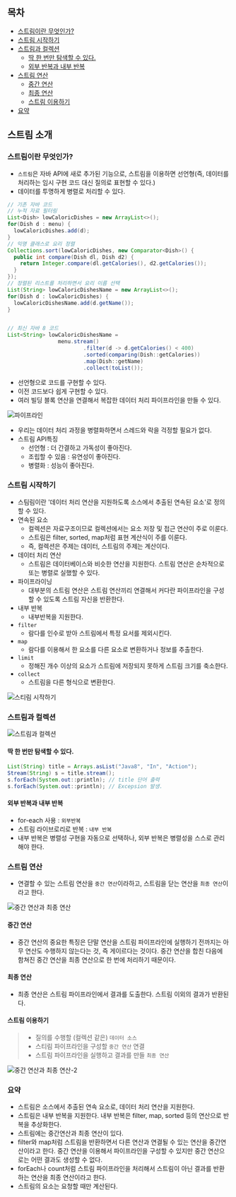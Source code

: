 목차
----

-	[스트림이란 무엇인가?](#스트림이란-무엇인가)
-	[스트림 시작하기](#스트림-시작하기)
-	[스트림과 컬렉션](#스트림과-컬렉션)
	-	[딱 한 번만 탐색할 수 있다.](#딱-한-번만-탐색할-수-있다)
	-	[외부 반복과 내부 반복](#외부-반복과-내부-반복)
-	[스트림 연산](#스트림-연산)
	-	[중간 연산](#중간-연산)
	-	[최종 연산](#최종-연산)
	-	[스트림 이용하기](#스트림-이용하기)
-	[요약](#요약)

스트림 소개
-----------

### 스트림이란 무엇인가?

-	`스트림`은 자바 API에 새로 추가된 기능으로, 스트림을 이용하면 선언형(즉, 데이터를 처리하는 임시 구현 코드 대신 질의로 표현할 수 있다.)
-	데이터를 투명하게 병렬로 처리할 수 있다.

```java
// 기존 자바 코드
// 누적 자료 필터링
List<Dish> lowCaloricDishes = new ArrayList<>();
for(Dish d : menu) {
  lowCaloricDishes.add(d);
}
// 익명 클래스로 요리 정렬
Collections.sort(lowCaloricDishes, new Comparator<Dish>() {
  public int compare(Dish dl, Dish d2) {
    return Integer.compare(dl.getCalories(), d2.getCalories());
  }
});
// 정렬된 리스트를 처리하면서 요리 이름 선택
List(String> lowCaloricDishesName = new ArrayList<>();
for(Dish d : lowCaloricDishes) {
  lowCaloricDishesName.add(d.getName());
}


// 최신 자바 8 코드
List<String> lowCaloricDishesName =
                menu.stream()
                        .filter(d -> d.getCalories() < 400)
                        .sorted(comparing(Dish::getCalories))
                        .map(Dish::getName)
                        .collect(toList());            
```

-	선언형으로 코드를 구현할 수 있다.
-	이전 코드보다 쉽게 구현할 수 있다.
-	여러 빌딩 블록 연산을 연결해서 복잡한 데이터 처리 파이프라인을 만들 수 있다.

![파이프라인](http://drive.google.com/uc?export=view&id=0ByLqiEM75qEzMFFJVVI0bGRuVk0)

-	우리는 데이터 처리 과정을 병렬화하면서 스레드와 락을 걱정할 필요가 없다.
-	스트림 API특징
	-	선언형 : 더 간결하고 가독성이 좋아진다.
	-	조립할 수 있음 : 유연성이 좋아진다.
	-	병렬화 : 성능이 좋아진다.

### 스트림 시작하기

-	스팀림이란 '데이터 처리 연산을 지원하도록 소스에서 추출된 연속된 요소'로 정의할 수 있다.
-	연속된 요소
	-	컬렉션은 자료구조이므로 컬렉션에서는 요소 저장 및 접근 연산이 주로 이룬다.
	-	스트림은 filter, sorted, map처럼 표현 계산식이 주를 이룬다.
	-	즉, 컬렉션은 주제는 데이터, 스트림의 주제는 계산이다.
-	데이터 처리 연산
	-	스트림은 데이터베이스와 비슷한 연산을 지원한다. 스트림 연산은 순차적으로 또는 병렬로 실했할 수 있다.
-	파이프라이닝
	-	대부분의 스트림 연산은 스트림 연산끼리 연결해서 커다란 파이프라인을 구성할 수 있도록 스트림 자신을 반환한다.
-	내부 반복
	-	내부반복을 지원한다.
-	`filter`
	-	람다를 인수로 받아 스트림에서 특정 요서를 제외시킨다.
-	`map`
	-	람다를 이용해서 한 요소를 다른 요소로 변환하거나 정보를 추출한다.
-	`limit`
	-	정해진 개수 이상의 요소가 스트림에 저장되지 못하게 스트림 크기를 축소한다.
-	`collect`
	-	스트림을 다른 형식으로 변환한다.

![스티림 시작하기](http://drive.google.com/uc?export=view&id=0ByLqiEM75qEzYmFodGR3MWhwNWs)

### 스트림과 컬렉션

![스트림과 컬렉션](http://drive.google.com/uc?export=view&id=0ByLqiEM75qEzMHZKZEIza3UtaTg)

#### 딱 한 번만 탐색할 수 있다.

```java
List(String) title = Arrays.asList("Java8", "In", "Action");
Stream(String) s = title.stream();
s.forEach(System.out::println); // title 단어 출력
s.forEach(System.out::println); // Excepsion 발생.
```

#### 외부 반복과 내부 반복

-	for-each 사용 : `외부반복`
-	스트림 라이브로리로 반복 : `내부 반복`
-	내부 반복은 병렬성 구현을 자동으로 선택하나, 외부 반복은 병렬성을 스스로 관리해야 한다.

### 스트림 연산

-	연결할 수 있는 스트림 연산을 `중간 연산`이라하고, 스트림을 닫는 연산을 `최종 연산`이라고 한다.

![중간 연산과 최종 연산 ](http://drive.google.com/uc?export=view&id=0ByLqiEM75qEzTzU1OVBhMEJQWE0)

#### 중간 연산

-	중간 연산의 중요한 특징은 단말 연산을 스트림 파이프라인에 실행하기 전까지는 아무 연산도 수행하지 않는다는 것, 즉 게이르다는 것이다. 중간 연산을 합친 다음에 함쳐진 중간 연산을 최종 연산으로 한 번에 처리하기 때문이다.

#### 최종 연산

-	최종 연산은 스트림 파이프라인에서 결과를 도출한다. 스트림 이외의 결과가 반환된다.

#### 스트림 이용하기

> -	질의를 수행할 (컬렉션 같은) `데이터 소스`
> -	스티림 파이프라인을 구성할 `중간 연산` 연결
> -	스트림 파이프라인을 실행하고 결과를 만들 `최종 연산`

![중간 연산과 최종 연산-2](http://drive.google.com/uc?export=view&id=0ByLqiEM75qEzTFZhSm9wWmZXNzg)

### 요약

-	스트림은 소스에서 추출된 연속 요소로, 데이터 처리 연산을 지원한다.
-	스트림은 내부 반복을 지원한다. 내부 반복은 filter, map, sorted 등의 연산으로 반복을 추상화한다.
-	스트림에는 중간연산과 최종 연산이 있다.
-	filter와 map처럼 스트림을 반환하면서 다른 연산과 연결될 수 있는 연산을 중간연산이라고 한다. 중간 연산을 이용해서 파이프라인을 구성할 수 있지만 중간 연산으로는 어떤 결과도 생성할 수 없다.
-	forEach나 count처럼 스트림 파이프라인을 처리해서 스트림이 아닌 결과를 반환하는 연산을 최종 연산이라고 한다.
-	스트림의 요소는 요청할 때만 계산된다.
